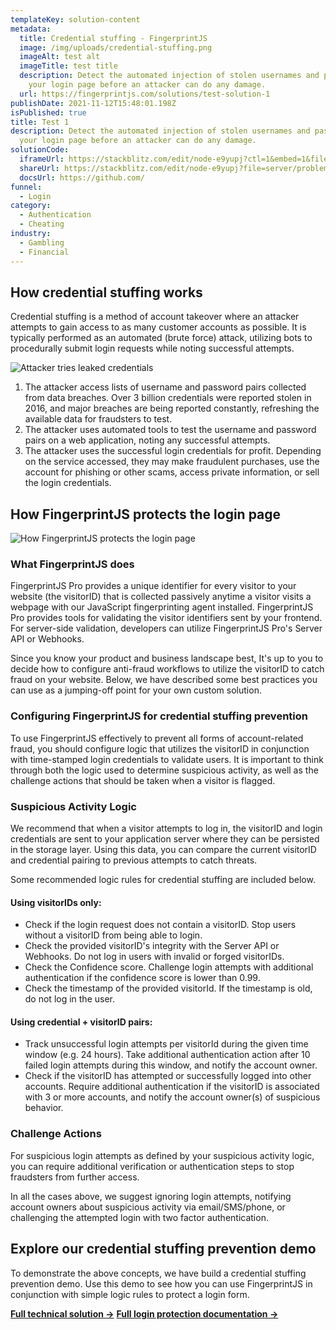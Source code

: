 ```yaml
---
templateKey: solution-content
metadata:
  title: Credential stuffing - FingerprintJS
  image: /img/uploads/credential-stuffing.png
  imageAlt: test alt
  imageTitle: test title
  description: Detect the automated injection of stolen usernames and passwords on
    your login page before an attacker can do any damage.
  url: https://fingerprintjs.com/solutions/test-solution-1
publishDate: 2021-11-12T15:48:01.198Z
isPublished: true
title: Test 1
description: Detect the automated injection of stolen usernames and passwords on
  your login page before an attacker can do any damage.
solutionCode:
  iframeUrl: https://stackblitz.com/edit/node-e9yupj?ctl=1&embed=1&file=server/problems/CredentialStuffing.js&hideNavigation=1&view=editor
  shareUrl: https://stackblitz.com/edit/node-e9yupj?file=server/problems/CredentialStuffing.js
  docsUrl: https://github.com/
funnel:
  - Login
category:
  - Authentication
  - Cheating
industry:
  - Gambling
  - Financial
---
```


## How credential stuffing works

Credential stuffing is a method of account takeover where an attacker attempts to gain access to as many customer accounts as possible. It is typically performed as an automated (brute force) attack, utilizing bots to procedurally submit login requests while noting successful attempts.

![Attacker tries leaked credentials](/img/uploads/credential-stuffing-diagram1.png)

1. The attacker access lists of username and password pairs collected from data breaches. Over 3 billion credentials were reported stolen in 2016, and major breaches are being reported constantly, refreshing the available data for fraudsters to test.
2. The attacker uses automated tools to test the username and password pairs on a web application, noting any successful attempts.
3. The attacker uses the successful login credentials for profit. Depending on the service accessed, they may make fraudulent purchases, use the account for phishing or other scams, access private information, or sell the login credentials.

## How FingerprintJS protects the login page

![How FingerprintJS protects the login page](/img/uploads/credential-stuffing-diagram2.png)

### What FingerprintJS does

FingerprintJS Pro provides a unique identifier for every visitor to your website (the visitorID) that is collected passively anytime a visitor visits a webpage with our JavaScript fingerprinting agent installed. FingerprintJS Pro provides tools for validating the visitor identifiers sent by your frontend. For server-side validation, developers can utilize FingerprintJS Pro's Server API or Webhooks.

Since you know your product and business landscape best, It's up to you to decide how to configure anti-fraud workflows to utilize the visitorID to catch fraud on your website. Below, we have described some best practices you can use as a jumping-off point for your own custom solution.

### Configuring FingerprintJS for credential stuffing prevention

To use FingerprintJS effectively to prevent all forms of account-related fraud, you should configure logic that utilizes the visitorID in conjunction with time-stamped login credentials to validate users. It is important to think through both the logic used to determine suspicious activity, as well as the challenge actions that should be taken when a visitor is flagged.

### Suspicious Activity Logic

We recommend that when a visitor attempts to log in, the visitorID and login credentials are sent to your application server where they can be persisted in the storage layer. Using this data, you can compare the current visitorID and credential pairing to previous attempts to catch threats.

Some recommended logic rules for credential stuffing are included below.

#### Using visitorIDs only:

- Check if the login request does not contain a visitorID. Stop users without a visitorID from being able to login.
- Check the provided visitorID's integrity with the Server API or Webhooks. Do not log in users with invalid or forged visitorIDs.
- Check the Confidence score. Challenge login attempts with additional authentication if the confidence score is lower than 0.99.
- Check the timestamp of the provided visitorId. If the timestamp is old, do not log in the user.

#### Using credential + visitorID pairs:

- Track unsuccessful login attempts per visitorId during the given time window (e.g. 24 hours). Take additional authentication action after 10 failed login attempts during this window, and notify the account owner.
- Check if the visitorID has attempted or successfully logged into other accounts. Require additional authentication if the visitorID is associated with 3 or more accounts, and notify the account owner(s) of suspicious behavior.

### Challenge Actions

For suspicious login attempts as defined by your suspicious activity logic, you can require additional verification or authentication steps to stop fraudsters from further access.

In all the cases above, we suggest ignoring login attempts, notifying account owners about suspicious activity via email/SMS/phone, or challenging the attempted login with two factor authentication.

## Explore our credential stuffing prevention demo

To demonstrate the above concepts, we have build a credential stuffing prevention demo. Use this demo to see how you can use FingerprintJS in conjunction with simple logic rules to protect a login form.

[**Full technical solution →**](https://www.fingerprintjs.com/) [**Full login protection documentation →**](https://www.fingerprintjs.com/)
